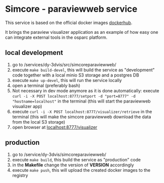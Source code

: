 # Simcore - paraviewweb service

This service is based on the official docker images [dockerhub](https://hub.docker.com/r/kitware/paraviewweb/).

It brings the paraview visualizer application as an example of how easy one can integrate external tools in the osparc platform.

## local development

1. go to /services/dy-3dvis/src/simcoreparaviewweb/
2. execute `make build-devel`, this will build the service as "development" code together with a local minio S3 storage and a postgres DB
3. execute `make up-devel`, this will run the service locally
4. open a terminal (preferably bash)
5. Not necessary in dev mode anymore as it is done automatically: execute `curl -i -X POST localhost:8777/setport -d "port=8777" -d "hostname=localhost"` in the terminal (this will start the paraviewweb visualizer app)
6. execute `curl -i -X POST localhost:8777/visualizer/retrieve` in the terminal (this will make the simcore paraviewweb download the data from the local S3 storage)
7. open browser at [localhost:8777/visualizer](localhost:8777/visualizer)

## production

1. go to /service/dy-3dvis/simcoreparaviewweb/
2. execute `make build`, this build the service as "production" code
3. in the __Makefile__ change the version of __VERSION__ accordingly
4. execute `make push`, this will upload the created docker images to the registry